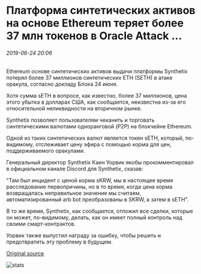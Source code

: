 # Платформа синтетических активов на основе Ethereum теряет более 37 млн токенов в Oracle Attack ...

###### 2019-06-24 20:06

Ethereum основе синтетических активов выдачи платформы Synthetix потерял более 37 миллионов синтетических ETH (SETH) в атаке оракула, согласно докладу Блока 24 июня.

Хотя сумма sETH в вопросе, как известно, более 37 миллионов, цена этого убытка в долларах США, как сообщается, неизвестна из-за его относительной неликвидности на вторичном рынке.

Synthetix позволяет пользователям чеканить и торговать синтетическими валютами одноранговой (P2P) на блокчейне Ethereum.

Одной из таких синтетических валют является токен sETH, который, по-видимому, отслеживает цену эфира с помощью корма для цен, поддерживаемого оракулами.

Генеральный директор Synthetix Каин Уорвик якобы прокомментировал в официальном канале Discord для Synthetix, сказав:

"Там был инцидент с ценой корма sKRW, мы в настоящее время расследование первопричины, но в то время, когда цена корма возвращалась неправильное значение мы считаем, автоматизированный arb bot преобразованы в SKRW, а затем в sETH".

В то же время, Synthetix, как сообщается, отложил все сделки, которые он может, по-видимому, делать, как он имеет полный контроль над своими смарт-контрактов.

Уорвик также выпустил награду за ошибку, чтобы решить и предотвратить эту проблему в будущем.

[Original source](https://cointelegraph.com/news/ethereum-based-synthetic-asset-platform-loses-over-37m-tokens-in-oracle-attack)

![stats](https://c.statcounter.com/11760860/0/a89fa40b/1/ "stats")